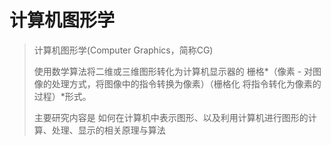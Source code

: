 # 计算机图形学

> 计算机图形学(Computer Graphics，简称CG)
>
> 使用数学算法将二维或三维图形转化为计算机显示器的 栅格*（像素 - 对图像的处理方式，将图像中的指令转换为像素）（栅格化 将指令转化为像素的过程）*形式。
>
> 主要研究内容是 如何在计算机中表示图形、以及利用计算机进行图形的计算、处理、显示的相关原理与算法
